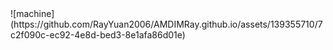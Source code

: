 <html>
![machine](https://github.com/RayYuan2006/AMDIMRay.github.io/assets/139355710/7c2f090c-ec92-4e8d-bed3-8e1afa86d01e)
</html>
